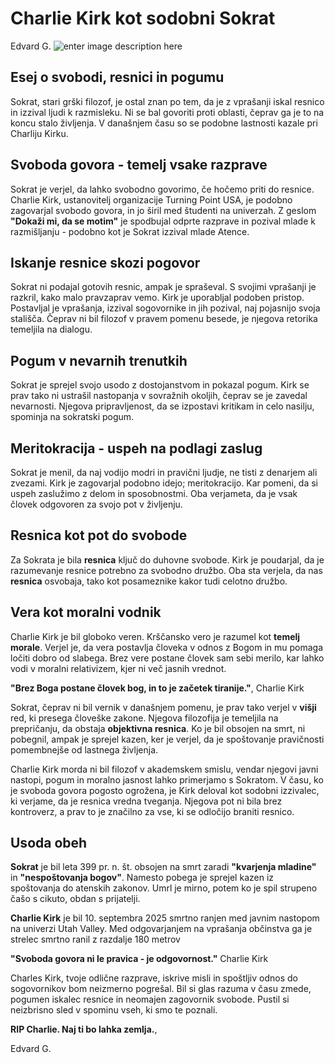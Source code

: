 ﻿# Charlie Kirk kot sodobni Sokrat
Edvard G.
![enter image description here](https://www2.arnes.si/~egrmad/gibanje.eu/sokrat/Sokrat_Kirk.png)
## Esej o svobodi, resnici in pogumu

Sokrat, stari grški filozof, je ostal znan po tem, da je z vprašanji iskal resnico in izzival ljudi k razmisleku. Ni se bal govoriti proti oblasti, čeprav ga je to na koncu stalo življenja. V današnjem času so se podobne lastnosti kazale pri Charliju Kirku.

## Svoboda govora - temelj vsake razprave

Sokrat je verjel, da lahko svobodno govorimo, če hočemo priti do resnice. Charlie Kirk, ustanovitelj organizacije Turning Point USA, je podobno zagovarjal svobodo govora, in jo širil med študenti na univerzah. Z geslom **"Dokaži mi, da se motim"** je spodbujal odprte razprave in pozival mlade k razmišljanju - podobno kot je Sokrat izzival mlade Atence.

## Iskanje resnice skozi pogovor

Sokrat ni podajal gotovih resnic, ampak je spraševal. S svojimi vprašanji je razkril, kako malo pravzaprav vemo. Kirk je uporabljal podoben pristop. Postavljal je vprašanja, izzival sogovornike in jih pozival, naj pojasnijo svoja stališča. Čeprav ni bil filozof v pravem pomenu besede, je njegova retorika temeljila na dialogu.

## Pogum v nevarnih trenutkih

Sokrat je sprejel svojo usodo z dostojanstvom in pokazal pogum. Kirk se prav tako ni ustrašil nastopanja v sovražnih okoljih, čeprav se je zavedal nevarnosti. Njegova pripravljenost, da se izpostavi kritikam in celo nasilju, spominja na sokratski pogum.

## Meritokracija - uspeh na podlagi zaslug

Sokrat je menil, da naj vodijo modri in pravični ljudje, ne tisti z denarjem ali zvezami. Kirk je zagovarjal podobno idejo; meritokracijo. Kar pomeni, da si uspeh zaslužimo z delom in sposobnostmi. Oba verjameta, da je vsak človek odgovoren za svojo pot v življenju.

## Resnica kot pot do svobode

Za Sokrata je bila **resnica** ključ do duhovne svobode. Kirk je poudarjal, da je razumevanje resnice potrebno za svobodno družbo. Oba sta verjela, da nas **resnica** osvobaja, tako kot posameznike kakor tudi celotno družbo.

## Vera kot moralni vodnik

Charlie Kirk je bil globoko veren. Krščansko vero je razumel kot **temelj morale**. Verjel je, da vera postavlja človeka v odnos z Bogom in mu pomaga ločiti dobro od slabega. Brez vere postane človek sam sebi merilo, kar lahko vodi v moralni relativizem, kjer ni več jasnih vrednot.

**"Brez Boga postane človek bog, in to je začetek tiranije."**,  Charlie Kirk

Sokrat, čeprav ni bil vernik v današnjem pomenu, je prav tako verjel v **višji** red, ki presega človeške zakone. Njegova filozofija je temeljila na prepričanju, da obstaja **objektivna resnica**. Ko je bil obsojen na smrt, ni pobegnil, ampak je sprejel kazen, ker je verjel, da je spoštovanje pravičnosti pomembnejše od lastnega življenja.

Charlie Kirk morda ni bil filozof v akademskem smislu, vendar njegovi javni nastopi, pogum in moralno jasnost lahko primerjamo s Sokratom. V času, ko je svoboda govora pogosto ogrožena, je Kirk deloval kot sodobni izzivalec, ki verjame, da je resnica vredna tveganja. Njegova pot ni bila brez kontroverz, a prav to je značilno za vse, ki se odločijo braniti resnico.

## Usoda obeh

**Sokrat** je bil leta 399 pr. n. št. obsojen na smrt zaradi **"kvarjenja mladine"** in **"nespoštovanja bogov"**. Namesto pobega je sprejel kazen iz spoštovanja do atenskih zakonov. Umrl je mirno, potem ko je spil strupeno čašo s cikuto, obdan s prijatelji.

**Charlie Kirk** je bil 10. septembra 2025 smrtno ranjen med javnim nastopom na univerzi Utah Valley. Med odgovarjanjem na vprašanja občinstva ga je strelec smrtno ranil z razdalje 180 metrov

**"Svoboda govora ni le pravica - je odgovornost."**  Charlie Kirk


Charles Kirk, tvoje odlične razprave, iskrive misli in spoštljiv odnos do sogovornikov bom neizmerno pogrešal. Bil si glas razuma v času zmede, pogumen iskalec resnice in neomajen zagovornik svobode. Pustil si neizbrisno sled v spominu vseh, ki smo te poznali.

**RIP Charlie. Naj ti bo lahka zemlja.**,

Edvard G.
